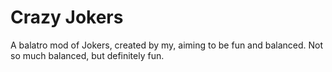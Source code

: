 # Crazy Jokers
A balatro mod of Jokers, created by my, aiming to be fun and balanced. Not so much balanced, but definitely fun.
